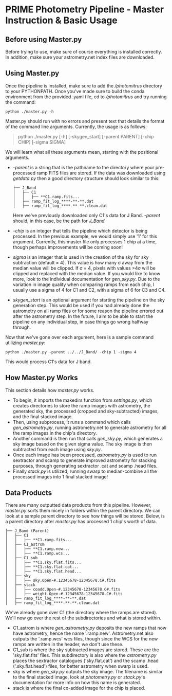 # PRIME Photometry Pipeline - Master Instruction & Basic Usage

## Before using Master.py

Before trying to use, make sure of course everything is installed correctly.  In addition, make sure your astrometry.net index files are downloaded.

## Using Master.py

Once the pipeline is installed, make sure to add the _/photomitrus_ directory to your PYTHONPATH.  Once you've made sure to build the conda environment from the provided .yaml file, cd to _/photomitrus_ and try running the command:

	python ./master.py -h

Master.py should run with no errors and present text that details the format of the command line arguments.  Currently, the usage is as follows:

> python ./master.py [-h] [-skygen_start] [-parent PARENT] [-chip CHIP] [-sigma SIGMA]

We will learn what all these arguments mean, starting with the positional arguments.  
- _-parent_ is a string that is the pathname to the directory where your pre-processed ramp FITS files are stored.  If the data was downloaded using _getdata.py_ then a good directory structure should look similar to this:
	```
	├── J_Band
	│   ├── C1
	│   │   ├── **C1.ramp.fits...
	│   ├── ramp_fit_log_****-**-**.dat
	│   ├── ramp_fit_log_****-**-**.clean.dat
	```
	Here we've previously downloaded only C1's data for J Band.  _-parent_ should, in this case, be the path for _J_Band_

- _-chip_ is an integer that tells the pipeline which detector is being processed.  In the previous example, we would simply use '1' for this argument.  Currently, this master file only processes 1 chip at a time, though perhaps improvements will be coming soon!

- _sigma_ is an integer that is used in the creation of the sky for sky subtraction (default = 4).  This value is how many &#963; away from the median value will be clipped.  If &#963; = 4, pixels with values >4&#963; will be clipped and replaced with the median value.  If you would like to know more, look to the individual documentation for _gen_sky.py_.  Due to the variation in image quality when comparing ramps from each chip, I usually use a sigma of 4 for C1 and C2, with a sigma of 6 for C3 and C4.

- _skygen_start_ is an optional argument for starting the pipeline on the sky generation step.  This would be used if you had already done the astrometry on all ramp files or for some reason the pipeline errored out after the astrometry step.  In the future, I aim to be able to start the pipeline on any individual step, in case things go wrong halfway through.

Now that we've gone over each argument, here is a sample command utilizing _master.py_:

	python ./master.py -parent ../../J_Band/ -chip 1 -sigma 4

This would process C1's data for J band.

## How Master.py Works

This section details how _master.py_ works.  

- To begin, it imports the makedirs function from _settings.py_, which creates directories to store the ramp images with astrometry, the generated sky, the processed (cropped and sky-subtracted) images, and the final stacked image.  
- Then, using subprocess, it runs a command which calls _gen_astrometry.py_, running astrometry.net to generate astrometry for all the ramp images in the chip's directory.
- Another command is then run that calls _gen_sky.py_, which generates a sky image based on the given sigma value.  The sky image is then subtracted from each image using _sky.py_.
- Once each image has been processed, _astrometry.py_ is used to run sextractor and scamp to generate improved astrometry for stacking purposes, through generating sextractor .cat and scamp .head files.
- Finally _stack.py_ is utilized, running swarp to median-combine all the processed images into 1 final stacked image!   

## Data Products

There are many outputted data products from this pipeline.  However, _master.py_ sorts them nicely in folders within the parent directory.  We can look at a sample parent directory to see how things will be stored.  Below, is a parent directory after _master.py_ has processed 1 chip's worth of data. 

	├── J_Band (Parent)
	│   ├── C1
	│   │   ├── **C1.ramp.fits...
	│   ├── C1_astrom
 	│   │   ├── **C1.ramp.new...
  	│   │   ├── **C1.ramp.wcs...
   	│   ├── C1_sub
  	│   │   ├── **C1.sky.flat.fits...
  	│   │   ├── **C1.sky.flat.cat...
  	│   │   ├── **C1.sky.flat.head...
   	│   ├── sky
	│   │   ├── sky.Open-#.12345678-12345678.C#.fits
  	│   ├── stack
	│   │   ├── coadd.Open-#.12345678-12345678.C#.fits
 	│   │   ├── weight.Open-#.12345678-12345678.C#.fits
  	│   ├── ramp_fit_log_****-**-**.dat
	│   ├── ramp_fit_log_****-**-**.clean.dat

We've already gone over C1 (the directory where the ramps are stored).  We'll now go over the rest of the subdirectories and what is stored within.

- C1_astrom is where _gen_astrometry.py_ deposits the new ramps that now have astrometry, hence the name '.ramp.new'.  Astrometry.net also outputs the '.ramp.wcs' wcs files, though since the WCS for the new ramps are written in the header, we don't use these.
- C1_sub is where the sky subtracted images are stored.  These are the 'sky.flat.fits' files.  This subdirectory is also where the _astrometry.py_ places the sextractor catalogues ('sky.flat.cat') and the scamp .head ('.sky.flat.head') files, for better astrometry when swarp is used.
- sky is where _gen_sky.py_ outputs the sky image.  The filename is similar to the final stacked image, look at _photometry.py_ or _stack.py_'s documentation for more info on how this name is generated.
- stack is where the final co-added image for the chip is placed.  
